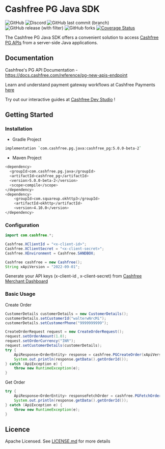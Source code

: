 # Cashfree PG Java SDK
![GitHub](https://img.shields.io/github/license/cashfree/cashfree-pg-sdk-java) ![Discord](https://img.shields.io/discord/931125665669972018?label=discord) ![GitHub last commit (branch)](https://img.shields.io/github/last-commit/cashfree/cashfree-pg-sdk-java/main) ![GitHub release (with filter)](https://img.shields.io/github/v/release/cashfree/cashfree-pg-sdk-java?label=latest) ![GitHub forks](https://img.shields.io/github/forks/cashfree/cashfree-pg-sdk-java) [![Coverage Status](https://coveralls.io/repos/github/cashfree/cashfree-pg-sdk-java/badge.svg?branch=main)](https://coveralls.io/github/cashfree/cashfree-pg-sdk-java?branch=main)

The Cashfree PG Java SDK offers a convenient solution to access [Cashfree PG APIs](https://docs.cashfree.com/reference/pg-new-apis-endpoint) from a server-side Java  applications. 



## Documentation

Cashfree's PG API Documentation - https://docs.cashfree.com/reference/pg-new-apis-endpoint

Learn and understand payment gateway workflows at Cashfree Payments [here](https://docs.cashfree.com/docs/payment-gateway)

Try out our interactive guides at [Cashfree Dev Studio](https://www.cashfree.com/devstudio) !

## Getting Started

### Installation
* Gradle Project
```bash
implementation `com.cashfree.pg.java:cashfree_pg:5.0.0-beta-2`
```
* Maven Project
```bash
<dependency>
  <groupId>com.cashfree.pg.java</groupId>
  <artifactId>cashfree_pg</artifactId>
  <version>5.0.0-beta-2</version>
  <scope>compile</scope>
</dependency>
<dependency>
    <groupId>com.squareup.okhttp3</groupId>
    <artifactId>okhttp</artifactId>
    <version>4.10.0</version>
</dependency>
```
### Configuration

```java 
import com.cashfree.*;

Cashfree.XClientId = "<x-client-id>";
Cashfree.XClientSecret = "<x-client-secret>";
Cashfree.XEnvironment = Cashfree.SANDBOX;

Cashfree cashfree = new Cashfree();
String xApiVersion = "2022-09-01";
```

Generate your API keys (x-client-id , x-client-secret) from [Cashfree Merchant Dashboard](https://merchant.cashfree.com/merchants/login)

### Basic Usage
Create Order
```java
CustomerDetails customerDetails = new CustomerDetails();
customerDetails.setCustomerId("walterwNrcMi");
customerDetails.setCustomerPhone("9999999999");

CreateOrderRequest request = new CreateOrderRequest();
request.setOrderAmount(1.0);
request.setOrderCurrency("INR");
request.setCustomerDetails(customerDetails);
try {
    ApiResponse<OrderEntity> response = cashfree.PGCreateOrder(xApiVersion, request, null, null, null);
    System.out.println(response.getData().getOrderId());
} catch (ApiException e) {
    throw new RuntimeException(e);
}
```

Get Order
```java
try {
    ApiResponse<OrderEntity> responseFetchOrder = cashfree.PGFetchOrder(xApiVersion, "<order_id>", null, null, null);
    System.out.println(response.getData().getOrderId());
} catch (ApiException e) {
    throw new RuntimeException(e);
}
```

## Licence

Apache Licensed. See [LICENSE.md](LICENSE.md) for more details
